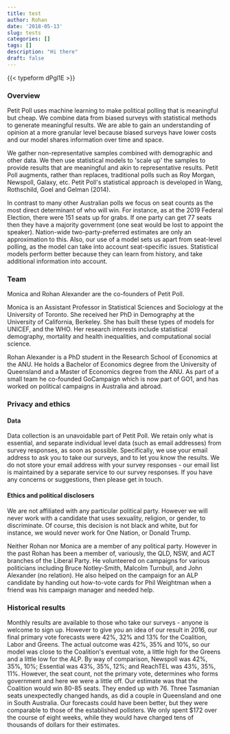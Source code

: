 ```yaml
---
title: test
author: Rohan
date: '2018-05-13'
slug: tests
categories: []
tags: []
description: "Hi there"
draft: false
---
```



{{< typeform dPgl1E >}}

### Overview
Petit Poll uses machine learning to make political polling that is meaningful but cheap. We combine data from biased surveys with statistical methods to generate meaningful results. We are able to gain an understanding of opinion at a more granular level because biased surveys have lower costs and our model shares information over time and space.

We gather non-representative samples combined with demographic and other data. We then use statistical models to 'scale up' the samples to provide results that are meaningful and akin to representative results. Petit Poll augments, rather than replaces, traditional polls such as Roy Morgan, Newspoll, Galaxy, etc. Petit Poll's statistical approach is developed in Wang, Rothschild, Goel and Gelman (2014). 

In contrast to many other Australian polls we focus on seat counts as the most direct determinant of who will win. For instance, as at the 2019 Federal Election, there were 151 seats up for grabs. If one party can get 77 seats then they have a majority government (one seat would be lost to appoint the speaker). Nation-wide two-party-preferred estimates are only an approximation to this. Also, our use of a model sets us apart from seat-level polling, as the model can take into account seat-specific issues. Statistical models perform better because they can learn from history, and take additional information into account.

### Team

Monica and Rohan Alexander are the co-founders of Petit Poll. 

Monica is an Assistant Professor in Statistical Sciences and Sociology at the University of Toronto. She received her PhD in Demography at the University of California, Berkeley. She has built these types of models for UNICEF, and the WHO. Her research interests include statistical demography, mortality and health inequalities, and computational social science. 

Rohan Alexander is a PhD student in the Research School of Economics at the ANU. He holds a Bachelor of Economics degree from the University of Queensland and a Master of Economics degree from the ANU. As part of a small team he co-founded GoCampaign which is now part of GO1, and has worked on political campaigns in Australia and abroad.


### Privacy and ethics

#### Data

Data collection is an unavoidable part of Petit Poll. We retain only what is essential, and separate individual level data (such as email addresses) from survey responses, as soon as possible. Specifically, we use your email address to ask you to take our surveys, and to let you know the results. We do not store your email address with your survey responses - our email list is maintained by a separate service to our survey responses. If you have any concerns or suggestions, then please get in touch.


#### Ethics and political disclosers

We are not affiliated with any particular political party. However we will never work with a candidate that uses sexuality, religion, or gender, to discriminate. Of course, this decision is not black and white, but for instance, we would never work for One Nation, or Donald Trump.

Neither Rohan nor Monica are a member of any political party. However in the past Rohan has been a member of, variously, the QLD, NSW, and ACT branches of the Liberal Party. He volunteered on campaigns for various politicians including Bruce Notley-Smith, Malcolm Turnbull, and John Alexander (no relation). He also helped on the campaign for an ALP candidate by handing out how-to-vote cards for Phil Weightman when a friend was his campaign manager and needed help.



### Historical results

Monthly results are available to those who take our surveys - anyone is welcome to sign up. However to give you an idea of our result in 2016, our final primary vote forecasts were 42%, 32% and 13% for the Coalition, Labor and Greens. The actual outcome was 42%, 35% and 10%, so our model was close to the Coalition's eventual vote, a little high for the Greens and a little low for the ALP. By way of comparison, Newspoll was 42%, 35%, 10%; Essential was 43%, 35%, 12%; and ReachTEL was 43%, 35%, 11%. However, the seat count, not the primary vote, determines who forms government and here we were a little off. Our estimate was that the Coalition would win 80-85 seats. They ended up with 76. Three Tasmanian seats unexpectedly changed hands, as did a couple in Queensland and one in South Australia. Our forecasts could have been better, but they were comparable to those of the established pollsters. We only spent $172 over the course of eight weeks, while they would have charged tens of thousands of dollars for their estimates.



<!---
### Logo
Our logo is based on Euclid's 'Elements of Geometry', as coloured by Oliver Byrne in 1847 and republished by Taschen in 2013. The angles of the blue and red inner parallelograms are related to each other. If you understand how they relate then you can use all of that to make claims understand the larger, outer, parallelogram. It's analogous to what we do with Petit Poll -- using information we collect on a small sample and the knowledge of how it should scale up, to understand the bigger picture.
-->